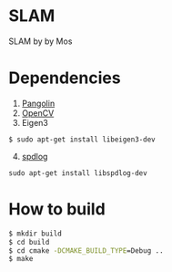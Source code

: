 # SLAM
SLAM by by Mos

# Dependencies
1. [Pangolin](https://github.com/stevenlovegrove/Pangolin)
2. [OpenCV](https://opencv.org/)
3. Eigen3
```
$ sudo apt-get install libeigen3-dev
```
4. [spdlog](https://github.com/gabime/spdlog)
```
sudo apt-get install libspdlog-dev
```

# How to build
```cmd
$ mkdir build
$ cd build
$ cd cmake -DCMAKE_BUILD_TYPE=Debug ..
$ make
```